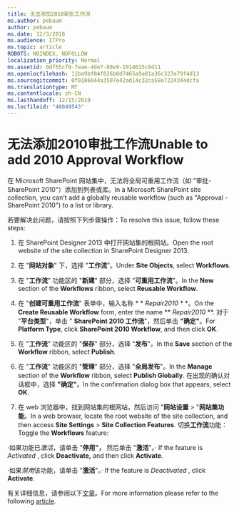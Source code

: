 ```yaml
---
title: 无法添加2010审批工作流
ms.author: pebaum
author: pebaum
ms.date: 12/3/2018
ms.audience: ITPro
ms.topic: article
ROBOTS: NOINDEX, NOFOLLOW
localization_priority: Normal
ms.assetid: 0df65cf9-7eae-4de7-88e9-1914635c8d11
ms.openlocfilehash: 11ba9bf04f826b0d7465a9a81a36c327e79f4d13
ms.sourcegitcommit: 0f0186044a3597e42ad14c32ca58e7224344dcfa
ms.translationtype: MT
ms.contentlocale: zh-CN
ms.lasthandoff: 12/15/2019
ms.locfileid: "40049543"
---
```

# <a name="unable-to-add-2010-approval-workflow"></a><span data-ttu-id="86f0f-102">无法添加2010审批工作流</span><span class="sxs-lookup"><span data-stu-id="86f0f-102">Unable to add 2010 Approval Workflow</span></span>

<span data-ttu-id="86f0f-103">在 Microsoft SharePoint 网站集中，无法将全局可重用工作流（如 "审批-SharePoint 2010"）添加到列表或库。</span><span class="sxs-lookup"><span data-stu-id="86f0f-103">In a Microsoft SharePoint site collection, you can't add a globally reusable workflow (such as "Approval - SharePoint 2010") to a list or library.</span></span>
  
<span data-ttu-id="86f0f-104">若要解决此问题，请按照下列步骤操作：</span><span class="sxs-lookup"><span data-stu-id="86f0f-104">To resolve this issue, follow these steps:</span></span> 
  
1. <span data-ttu-id="86f0f-105">在 SharePoint Designer 2013 中打开网站集的根网站。</span><span class="sxs-lookup"><span data-stu-id="86f0f-105">Open the root website of the site collection in SharePoint Designer 2013.</span></span>
  
2. <span data-ttu-id="86f0f-106">在 "**网站对象**" 下，选择 "**工作流**"。</span><span class="sxs-lookup"><span data-stu-id="86f0f-106">Under **Site Objects**, select **Workflows**.</span></span> 
  
3. <span data-ttu-id="86f0f-107">在 "**工作流**" 功能区的 "**新建**" 部分，选择 "**可重用工作流**"。</span><span class="sxs-lookup"><span data-stu-id="86f0f-107">In the **New** section of the **Workflows** ribbon, select **Reusable Workflow**.</span></span> 
  
4. <span data-ttu-id="86f0f-108">在 "**创建可重用工作流**" 表单中，输入名称 \* \* *Repair2010* \* \*。</span><span class="sxs-lookup"><span data-stu-id="86f0f-108">On the **Create Reusable Workflow** form, enter the name \*\* *Repair2010* \*\*.</span></span> <span data-ttu-id="86f0f-109">对于 "**平台类型**"，单击 " **SharePoint 2010 工作流**"，然后单击 **"确定"**。</span><span class="sxs-lookup"><span data-stu-id="86f0f-109">For **Platform Type**, click **SharePoint 2010 Workflow**, and then click **OK**.</span></span> 
  
1. <span data-ttu-id="86f0f-110">在 "**工作流**" 功能区的 "**保存**" 部分，选择 "**发布**"。</span><span class="sxs-lookup"><span data-stu-id="86f0f-110">In the **Save** section of the **Workflow** ribbon, select **Publish**.</span></span> 
  
2. <span data-ttu-id="86f0f-111">在 "**工作流**" 功能区的 "**管理**" 部分，选择 "**全局发布**"。</span><span class="sxs-lookup"><span data-stu-id="86f0f-111">In the **Manage** section of the **Workflow** ribbon, select **Publish Globally**.</span></span> <span data-ttu-id="86f0f-112">在出现的确认对话框中，选择 **"确定"**。</span><span class="sxs-lookup"><span data-stu-id="86f0f-112">In the confirmation dialog box that appears, select **OK**.</span></span> 
  
3. <span data-ttu-id="86f0f-113">在 web 浏览器中，找到网站集的根网站，然后访问 "**网站设置** \> "**网站集功能**。</span><span class="sxs-lookup"><span data-stu-id="86f0f-113">In a web browser, locate the root website of the site collection, and then access **Site Settings** \> **Site Collection Features**.</span></span> <span data-ttu-id="86f0f-114">切换**工作流**功能：</span><span class="sxs-lookup"><span data-stu-id="86f0f-114">Toggle the **Workflows** feature:</span></span> 
  
<span data-ttu-id="86f0f-115">·如果功能已*激活*，请单击 "**停用"，** 然后单击 "**激活**"。</span><span class="sxs-lookup"><span data-stu-id="86f0f-115">· If the feature is  *Activated*  , click **Deactivate,** and then click **Activate**.</span></span> 
  
<span data-ttu-id="86f0f-116">·如果*禁用*该功能，请单击 "**激活**"。</span><span class="sxs-lookup"><span data-stu-id="86f0f-116">· If the feature is  *Deactivated*  , click **Activate**.</span></span> 
  
<span data-ttu-id="86f0f-117">有关详细信息，请参阅以下[文章](https://go.microsoft.com/fwlink/?linkid=2047770&amp;clcid=0x409)。</span><span class="sxs-lookup"><span data-stu-id="86f0f-117">For more information please refer to the following [article](https://go.microsoft.com/fwlink/?linkid=2047770&amp;clcid=0x409).</span></span>
  

